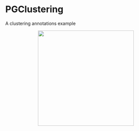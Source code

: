 # PGClustering

A clustering annotations example

<p align="center">
  <img width="300" src="https://pablogs.io/images/posts/clustering/clusterAnnotations.png">
</p>
